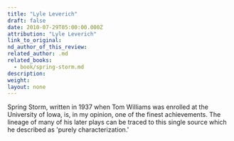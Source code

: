 ```yaml
---
title: "Lyle Leverich"
draft: false
date: 2010-07-29T05:00:00.000Z
attribution: "Lyle Leverich"
link_to_original:
nd_author_of_this_review:
related_author: .md
related_books:
  - book/spring-storm.md
description:
weight:
layout: none
---
```

Spring Storm, written in 1937 when Tom Williams was enrolled at the University of Iowa, is, in my opinion, one of the finest achievements. The lineage of many of his later plays can be traced to this single source which he described as 'purely characterization.'

